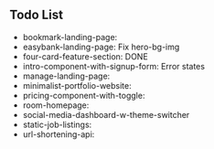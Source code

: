 ## Todo List

- bookmark-landing-page:
- easybank-landing-page: Fix hero-bg-img
- four-card-feature-section: DONE
- intro-component-with-signup-form: Error states
- manage-landing-page:
- minimalist-portfolio-website:
- pricing-component-with-toggle:
- room-homepage:
- social-media-dashboard-w-theme-switcher
- static-job-listings:
- url-shortening-api:
